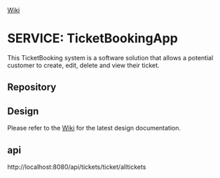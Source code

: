 [Wiki]() 

# __SERVICE:__ TicketBookingApp

This TicketBooking system is a software solution that allows a potential customer to create, edit, delete and view their ticket.

## Repository


## Design
Please refer to the [Wiki]() for the latest design documentation.


## api
http://localhost:8080/api/tickets/ticket/alltickets